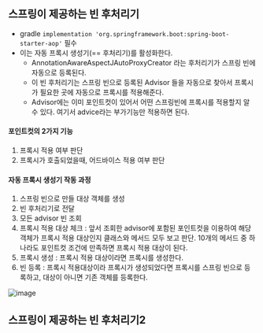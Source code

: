 ## 스프링이 제공하는 빈 후처리기
 * gradle `implementation 'org.springframework.boot:spring-boot-starter-aop'` 필수
 * 이는 자동 프록시 생성기(== 후처리기)를 활성화한다.
    * AnnotationAwareAspectJAutoProxyCreator 라는 후처리기가 스프링 빈에 자동으로 등록된다.
    * 이 빈 후처리기는 스프링 빈으로 등록된 Advisor 들을 자동으로 찾아서 프록시가 필요한 곳에 자동으로 프록시를 적용해준다.
    * Advisor에는 이미 포인트컷이 있어서 어떤 스프링빈에 프록시를 적용할지 알 수 있다. 여기서 advice라는 부가기능만 적용하면 된다.

#### 포인트컷의 2가지 기능
1. 프록시 적용 여부 판단
2. 프록시가 호출되었을때, 어드바이스 적용 여부 판단

#### 자동 프록시 생성기 작동 과정
 1. 스프링 빈으로 만들 대상 객체를 생성
 2. 빈 후처리기로 전달
 3. 모든 advisor 빈 조회
 4. 프록시 적용 대상 체크 : 앞서 조회한 advisor에 포함된 포인트컷을 이용하여 해당 객체가 프록시 적용 대상인지 클래스와 메서드 모두 보고 판단. 10개의 메서드 중 하나라도 포인트컷 조건에 만족하면 프록시 적용 대상이 된다.
 5. 프록시 생성 : 프록시 적용 대상이라면 프록시를 생성한다.
 6. 빈 등록 : 프록시 적용대상이라 프록시가 생성되었다면 프록시를 스프링 빈으로 등록하고, 대상이 아니면 기존 객체를 등록한다. 

![image](https://user-images.githubusercontent.com/48814463/208245072-9b6dc5eb-6883-46d4-80d3-662eeaf91c34.png)

## 스프링이 제공하는 빈 후처리기2

